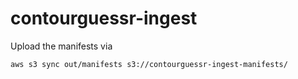 # contourguessr-ingest

Upload the manifests via

```bash
aws s3 sync out/manifests s3://contourguessr-ingest-manifests/
```
